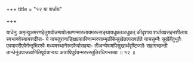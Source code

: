 +++
title = "१२ या शर्धाय"

+++

याधेनुः अमृत्युअमरणहेतुश्रवोन्नम्पयोलक्षणम्मारुतायमरुत्सङ्घायधुक्षतअधुक्षत् कीदृशाय शर्धायप्रसहनशीलाय स्वभानवेस्वायत्तदीप्त- ये याचतुराणाङ्क्षिप्रकारिणाम्मरुताम्मृळीकेसुखेतत्परावर्तते याचसुम्नैः सुखैर्हेतुभूतैः एवयावरीएवैर्गन्तृभिरश्वैः मध्यमस्थानैरुदकैर्वासहया- तीअन्येषामपिसुखार्थंवृष्टिजलैः सहागच्छन्ती तान्धेनुंउपाजध्वमितिपूर्वत्रान्वयः अत्रापिपूर्ववन्मरुत्स्तुतिरधिगन्तव्या ॥ १२ ॥